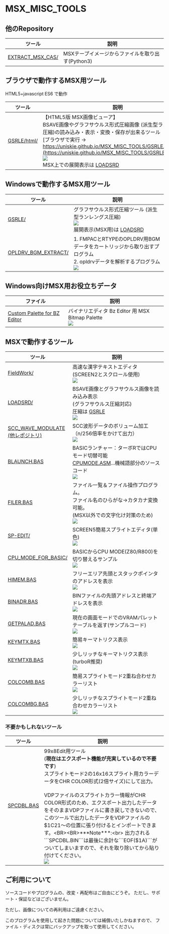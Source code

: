 # MSX_MISC_TOOLS

## 他のRepository

|ツール|説明|
|---|---|
| [EXTRACT_MSX_CAS/  ](https://github.com/uniskie/EXTRACT_MSX_CAS/ ) |MSXテープイメージからファイルを取り出す(Python3)

## ブラウザで動作するMSX用ツール
HTML5+javascript ES6 で動作

|ツール|説明|
|---|---|
| [GSRLE/html/](GSRLE/html/) | 【HTML5版 MSX画像ビューア】<br>BSAVE画像やグラフサウルス形式圧縮画像 (派生型ランレングス圧縮)の読み込み・表示・変換・保存が出来るツール<BR> [ブラウザで実行 → https://uniskie.github.io/MSX_MISC_TOOLS/GSRLE/gsrle.html](https://uniskie.github.io/MSX_MISC_TOOLS/GSRLE/gsrle.html) <br> ![](GSRLE/html/img/gsrle_html_default.png) <BR>MSX上での展開表示は [LOADSRD](LOADSRD)|


## Windowsで動作するMSX用ツール

|ツール|説明|
|---|---|
| [GSRLE/            ](GSRLE             ) |グラフサウルス形式圧縮ツール (派生型ランレングス圧縮)<BR> ![](img/GSRLE.png) <BR>展開表示(MSX用)は [LOADSRD](LOADSRD)|
| [OPLDRV_BGM_EXTRACT/](OPLDRV_BGM_EXTRACT ) |1. FMPACとRTYPEのOPLDRV用BGMデータをカートリッジから取り出すプログラム<br>2. opldrvデータを解析するプログラム <br> ![](OPLDRV_BGM_EXTRACT/img/OPLDRV_tool.png)|

## Windows向けMSX用お役立ちデータ
|ファイル|説明|
|---|---|
| [Custom Palette for BZ Editor](Custom%20Palette%20for%20BZ%20Editor)|バイナリエディタ Bz Editor 用 MSX Bitmap Palette<BR>![](img/BZ_MSX_PALETTE.png)|

## MSXで動作するツール

|ツール|説明|
|---|---|
| [FieldWork/          ](FieldWork          ) |高速な漢字テキストエディタ(SCREEN2とスクロール使用)<BR>![](FieldWork/img/FieldWork.png)|
| [LOADSRD/           ](LOADSRD            ) |BSAVE画像とグラフサウルス画像を読み込み表示<BR>(グラフサウルス圧縮対応)<BR>圧縮は [GSRLE](GSRLE)<BR>![](img/MIKTEA0001.png)|
| [SCC_WAVE_MODULATE<br>(他レポジトリ)](https://github.com/uniskie/msx_music_data/tree/master/etc) |SCC波形データのボリューム加工（n/256倍率をかけて出力）<BR> ![](SCC_WAVE_MODULATE/image/SCC_WAVE_VOLUME_1.png) |
| [BLAUNCH.BAS        ](BLAUNCH.BAS        ) |BASICランチャー：ターボRではCPUモード切替可能<BR>[CPUMODE.ASM](CPU_MODE_FOR_BASIC/CPUMODE.ASM)...機械語部分のソースコード<BR>![](img/BLAUNCH.png)|
| [FILER.BAS          ](FILER.BAS          ) |ファイル一覧＆ファイル操作プログラム。<BR>ファイル名のひらがな→カタカナ変換可能。<BR>(MSX以外での文字化け対策のため)<BR>![](img/FILER.png)|
| [SP-EDIT/           ](SP-EDIT            ) |SCREEN5簡易スプライトエディタ(単色)<BR>![](img/SP-EDIT.png)|
| [CPU_MODE_FOR_BASIC/](CPU_MODE_FOR_BASIC ) |BASICからCPU MODE(Z80/R800)を切り替えるサンプル<br>![](img/CPUMODE.png)|
| [HIMEM.BAS          ](HIMEM.BAS          ) |フリーエリア先頭とスタックポインタのアドレスを表示<BR>![](img/HIMEM.png)|
| [BINADR.BAS         ](BINADR.BAS         ) |BINファイルの先頭アドレスと終端アドレスを表示<BR>![](img/BINADR.png)|
| [GETPALAD.BAS       ](GETPALAD.BAS       ) |現在の画面モードでのVRAMパレットテーブルを返す(サンプルコード)<BR>![](img/GETPALAD3.png)|
| [KEYMTX.BAS         ](KEYMTX.BAS         ) |簡易キーマトリクス表示<BR>![](img/KEYMTX.png)|
| [KEYMTXB.BAS        ](KEYMTXB.BAS        ) |少しリッチなキーマトリクス表示(turboR推奨)<BR>![](img/KEYMTXB.png)|
| [COLCOMB.BAS        ](COLCOMB.BAS        ) |簡易スプライトモード2重ね合わせカラーリスト<BR>![](img/COLCOMB.png)|
| [COLCOMBG.BAS       ](COLCOMBG.BAS       ) |少しリッチなスプライトモード2重ね合わせカラーリスト<BR>![](img/COLCOMBG.png)|


### 不要かもしれないツール

|ツール|説明|
|---|---|
| [SPCDBL.BAS         ](SPCDBL.BAS         ) |99x8Edit用ツール<BR>(**現在はエクスポート機能が充実しているので不要です**)<BR>スプライトモード2の16x16スプライト用カラーデータをCHR COLOR形式(2倍サイズ)にして出力。<BR><BR>VDPファイルのスプライトカラー情報がCHR COLOR形式のため、エクスポート出力したデータをそのままVDPファイルに書き戻しできないので、このツールで出力したデータをVDPファイルの$1C21～の位置に張り付けるとインポートできます。<BR><BR>***Note***:<br> 出力される```SPCDBL.BIN```は最後に余計な```EOF($1A)```がついてしまいますので、それを取り除いてから貼り付けてください。<BR>![](img/SPCDBL.png)|


## ご利用について

ソースコードやプログラムの、改変・再配布はご自由にどうぞ。
ただし、サポート・保証などはございません。

ただし、画像についての再利用はご遠慮ください。

このプログラムを使用して起きた問題については補償いたしかねますので、
ファイル・ディスクは常にバックアップを取って使用してください。
